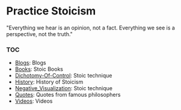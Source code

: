 # Practice Stoicism
"Everything we hear is an opinion, not a fact. Everything we see is a perspective, not the truth."

### TOC
- [Blogs](#): Blogs
- [Books](#): Stoic Books
- [Dichotomy-Of-Control](#): Stoic technique
- [History](#): History of Stoicism
- [Negative_Visualization](#): Stoic technique
- [Quotes](#): Quotes from famous philosophers
- [Videos](#): Videos
